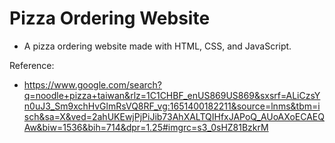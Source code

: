 # Pizza Ordering Website

- A pizza ordering website made with HTML, CSS, and JavaScript.

Reference:
- https://www.google.com/search?q=noodle+pizza+taiwan&rlz=1C1CHBF_enUS869US869&sxsrf=ALiCzsYn0uJ3_Sm9xchHvGlmRsVQ8RF_vg:1651400182211&source=lnms&tbm=isch&sa=X&ved=2ahUKEwjPjPiJib73AhXALTQIHfxJAPoQ_AUoAXoECAEQAw&biw=1536&bih=714&dpr=1.25#imgrc=s3_0sHZ81BzkrM
